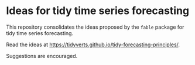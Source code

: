 # Ideas for tidy time series forecasting

This repository consolidates the ideas proposed by the `fable` package for tidy time series forecasting.

Read the ideas at https://tidyverts.github.io/tidy-forecasting-principles/.

Suggestions are encouraged.
